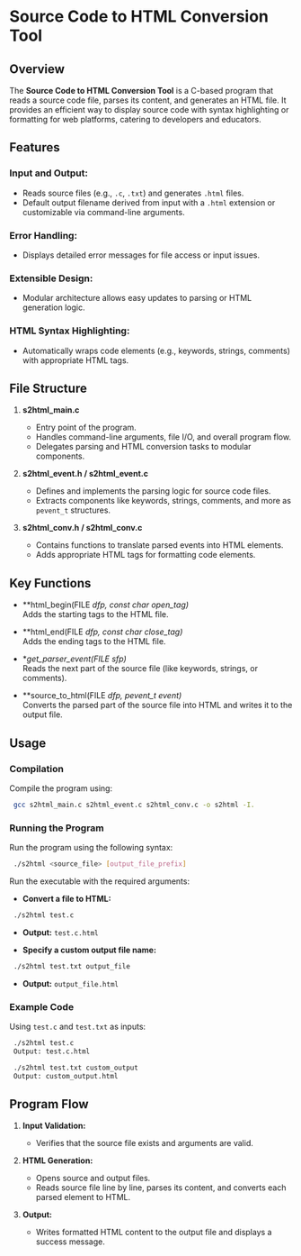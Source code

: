 
# Source Code to HTML Conversion Tool

## Overview

The **Source Code to HTML Conversion Tool** is a C-based program that reads a source code file, parses its content, and generates an HTML file. It provides an efficient way to display source code with syntax highlighting or formatting for web platforms, catering to developers and educators.

## Features

### Input and Output:
- Reads source files (e.g., `.c`, `.txt`) and generates `.html` files.
- Default output filename derived from input with a `.html` extension or customizable via command-line arguments.

### Error Handling:
- Displays detailed error messages for file access or input issues.

### Extensible Design:
- Modular architecture allows easy updates to parsing or HTML generation logic.

### HTML Syntax Highlighting:
- Automatically wraps code elements (e.g., keywords, strings, comments) with appropriate HTML tags.

## File Structure

1. **s2html_main.c**
   - Entry point of the program.
   - Handles command-line arguments, file I/O, and overall program flow.
   - Delegates parsing and HTML conversion tasks to modular components.

2. **s2html_event.h / s2html_event.c**
   - Defines and implements the parsing logic for source code files.
   - Extracts components like keywords, strings, comments, and more as `pevent_t` structures.

3. **s2html_conv.h / s2html_conv.c**
   - Contains functions to translate parsed events into HTML elements.
   - Adds appropriate HTML tags for formatting code elements.

## Key Functions

- **html_begin(FILE *dfp, const char *open_tag)**  
  Adds the starting tags to the HTML file.

- **html_end(FILE *dfp, const char *close_tag)**  
  Adds the ending tags to the HTML file.

- **get_parser_event(FILE *sfp)**  
  Reads the next part of the source file (like keywords, strings, or comments).

- **source_to_html(FILE *dfp, pevent_t *event)**  
  Converts the parsed part of the source file into HTML and writes it to the output file.

## Usage

### Compilation

Compile the program using:

```bash
 gcc s2html_main.c s2html_event.c s2html_conv.c -o s2html -I.
```

### Running the Program

Run the program using the following syntax:

```bash
 ./s2html <source_file> [output_file_prefix]
```

Run the executable with the required arguments:

- **Convert a file to HTML:**

```bash
 ./s2html test.c
```
- **Output:** `test.c.html`

- **Specify a custom output file name:**

```bash
 ./s2html test.txt output_file
```
- **Output:** `output_file.html`

### Example Code

Using `test.c` and `test.txt` as inputs:

```bash
 ./s2html test.c
 Output: test.c.html

 ./s2html test.txt custom_output
 Output: custom_output.html
```

## Program Flow

1. **Input Validation:**
   - Verifies that the source file exists and arguments are valid.

2. **HTML Generation:**
   - Opens source and output files.
   - Reads source file line by line, parses its content, and converts each parsed element to HTML.

3. **Output:**
   - Writes formatted HTML content to the output file and displays a success message.
